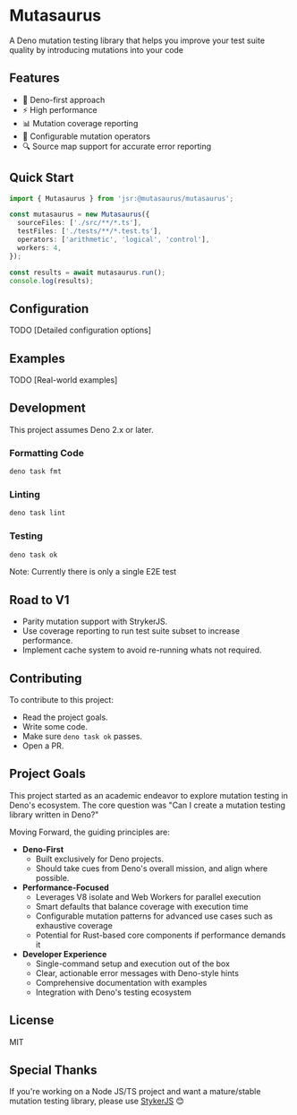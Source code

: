 # Mutasaurus

A Deno mutation testing library that helps you improve your test suite quality by introducing mutations into your code

## Features

- 🦕 Deno-first approach
- ⚡ High performance
- 📊 Mutation coverage reporting
- 🎯 Configurable mutation operators
- 🔍 Source map support for accurate error reporting

## Quick Start

```typescript
import { Mutasaurus } from 'jsr:@mutasaurus/mutasaurus';

const mutasaurus = new Mutasaurus({
  sourceFiles: ['./src/**/*.ts'],
  testFiles: ['./tests/**/*.test.ts'],
  operators: ['arithmetic', 'logical', 'control'],
  workers: 4,
});

const results = await mutasaurus.run();
console.log(results);
```

## Configuration

TODO [Detailed configuration options]

## Examples

TODO [Real-world examples]

## Development

This project assumes Deno 2.x or later.

### Formatting Code

```bash
deno task fmt
```

### Linting

```bash
deno task lint
```

### Testing

```bash
deno task ok
```

Note: Currently there is only a single E2E test

## Road to V1

- Parity mutation support with StrykerJS.
- Use coverage reporting to run test suite subset to increase performance.
- Implement cache system to avoid re-running whats not required.

## Contributing

To contribute to this project:
- Read the project goals.
- Write some code.
- Make sure `deno task ok` passes.
- Open a PR.

## Project Goals

This project started as an academic endeavor to explore mutation testing in Deno's ecosystem. The core question was "Can I create a mutation testing library written in Deno?"

Moving Forward, the guiding principles are:

- **Deno-First**
  - Built exclusively for Deno projects.
  - Should take cues from Deno's overall mission, and align where possible.
- **Performance-Focused**
  - Leverages V8 isolate and Web Workers for parallel execution
  - Smart defaults that balance coverage with execution time
  - Configurable mutation patterns for advanced use cases such as exhaustive coverage
  - Potential for Rust-based core components if performance demands it
- **Developer Experience**
  - Single-command setup and execution out of the box
  - Clear, actionable error messages with Deno-style hints
  - Comprehensive documentation with examples
  - Integration with Deno's testing ecosystem

## License

MIT

## Special Thanks

If you're working on a Node JS/TS project and want a mature/stable mutation testing library, please use [StykerJS](https://github.com/stryker-mutator/stryker-js) 😊
